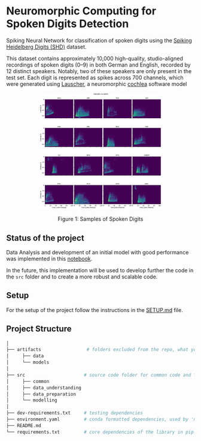 # Neuromorphic Computing for Spoken Digits Detection

Spiking Neural Network for classification of spoken digits using the [Spiking Heidelberg Digits (SHD)](https://zenkelab.org/resources/spiking-heidelberg-datasets-shd/) dataset.

This dataset contains approximately 10,000 high-quality, studio-aligned recordings of spoken digits (0–9) in both German and English, recorded by 12 distinct speakers. 
Notably, two of these speakers are only present in the test set. Each digit is represented as spikes across 700 channels, 
which were generated using [Lauscher](https://github.com/electronicvisions/lauscher), a neuromorphic [cochlea](https://iopscience.iop.org/article/10.1088/2634-4386/ac4a83#nceac4a83s47) software model

<div style="text-align: center">
    <img src="docs/img/digit_samples.png" width="65%" height="65%">
    <p style="text-align: center"> Figure 1: Samples of Spoken Digits</p>
</div>

## Status of the project

Data Analysis and development of an initial model with good performance was implemented in this 
[notebook](notebooks/Classification_of_spoken_digits_with_snnTorch.ipynb).

In the future, this implementation will be used to develop further the code in the `src` folder and to create a more robust and
scalable code.

## Setup

For the setup of the project follow the instructions in the [SETUP.md](docs/SETUP.md) file.

## Project Structure

```bash
│
├── artifacts                 # folders excluded from the repo, what you store here it won't be store in the repo
│     ├── data
│     └── models
│
├── src                      # source code folder for common code and for CRISP-DM steps
│     ├── common
│     ├── data_understanding
│     ├── data_preparation         
│     └── modelling
│
├── dev-requirements.txt     # testing dependencies
├── environment.yaml         # conda formatted dependencies, used by 'make init' to create the virtualenv
├── README.md                
└── requirements.txt         # core dependencies of the library in pip format
```
